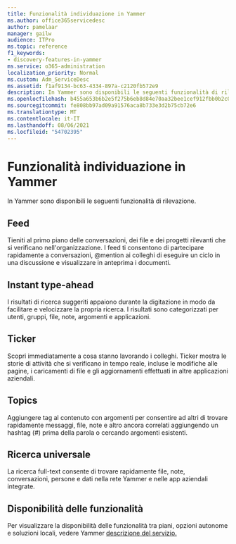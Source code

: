 ```yaml
---
title: Funzionalità individuazione in Yammer
ms.author: office365servicedesc
author: pamelaar
manager: gailw
audience: ITPro
ms.topic: reference
f1_keywords:
- discovery-features-in-yammer
ms.service: o365-administration
localization_priority: Normal
ms.custom: Adm_ServiceDesc
ms.assetid: f1af9134-bc63-4334-897a-c2120fb572e9
description: In Yammer sono disponibili le seguenti funzionalità di rilevazione.
ms.openlocfilehash: b455a653b6b2e5f275b6eb8d84e70aa32bee1cef912fbb0b2c067315cb26cf3a
ms.sourcegitcommit: fe808bb97ad09a91576aca8b733e3d2b75cb72e6
ms.translationtype: MT
ms.contentlocale: it-IT
ms.lasthandoff: 08/06/2021
ms.locfileid: "54702395"
---
```

# <a name="discovery-features-in-yammer"></a>Funzionalità individuazione in Yammer

In Yammer sono disponibili le seguenti funzionalità di rilevazione.
  
## <a name="feeds"></a>Feed

Tieniti al primo piano delle conversazioni, dei file e dei progetti rilevanti che si verificano nell'organizzazione. I feed ti consentono di partecipare rapidamente a conversazioni, @mention ai colleghi di eseguire un ciclo in una discussione e visualizzare in anteprima i documenti.

## <a name="instant-type-ahead"></a>Instant type-ahead

I risultati di ricerca suggeriti appaiono durante la digitazione in modo da facilitare e velocizzare la propria ricerca. I risultati sono categorizzati per utenti, gruppi, file, note, argomenti e applicazioni.
    
## <a name="ticker"></a>Ticker

Scopri immediatamente a cosa stanno lavorando i colleghi. Ticker mostra le storie di attività che si verificano in tempo reale, incluse le modifiche alle pagine, i caricamenti di file e gli aggiornamenti effettuati in altre applicazioni aziendali.
  
## <a name="topics"></a>Topics

Aggiungere tag al contenuto con argomenti per consentire ad altri di trovare rapidamente messaggi, file, note e altro ancora correlati aggiungendo un hashtag (#) prima della parola o cercando argomenti esistenti.
  
## <a name="universal-search"></a>Ricerca universale

La ricerca full-text consente di trovare rapidamente file, note, conversazioni, persone e dati nella rete Yammer e nelle app aziendali integrate.
  
## <a name="feature-availability"></a>Disponibilità delle funzionalità

Per visualizzare la disponibilità delle funzionalità tra piani, opzioni autonome e soluzioni locali, vedere Yammer [descrizione del servizio.](yammer-service-description.md)
  
  
